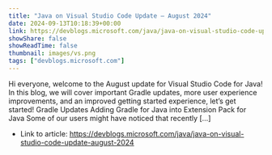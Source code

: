 ```yaml
---
title: "Java on Visual Studio Code Update – August 2024"
date: 2024-09-13T10:18:39+00:00
link: https://devblogs.microsoft.com/java/java-on-visual-studio-code-update-august-2024
showShare: false
showReadTime: false
thumbnail: images/vs.png
tags: ["devblogs.microsoft.com"]
---
```

Hi everyone, welcome to the August update for Visual Studio Code for Java! In this blog, we will cover important Gradle updates, more user experience improvements, and an improved getting started experience, let’s get started! Gradle Updates Adding Gradle for Java into Extension Pack for Java Some of our users might have noticed that recently […]

- Link to article: https://devblogs.microsoft.com/java/java-on-visual-studio-code-update-august-2024